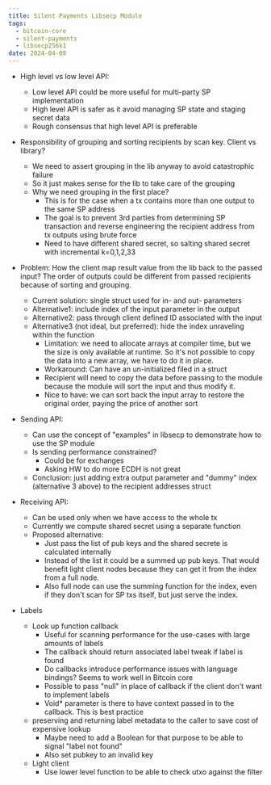 ```yaml
---
title: Silent Payments Libsecp Module
tags:
  - bitcoin-core
  - silent-payments
  - libsecp256k1
date: 2024-04-08
---
```

- High level vs low level API:
    - Low level API could be more useful for multi-party SP implementation 
    - High level API is safer as it avoid managing SP state and staging secret data
    - Rough consensus that high level API is preferable

- Responsibility of grouping and sorting recipients by scan key. Client vs library? 
    - We need to assert grouping in the lib anyway to avoid catastrophic failure
    - So it just makes sense for the lib to take care of the grouping
    - Why we need grouping in the first place?
        - This is for the case when a tx contains more than one output to the same SP address
        - The goal is to prevent 3rd parties from determining SP transaction and reverse engineering the recipient address from tx outputs using brute force
        - Need to have different shared secret, so salting shared secret with incremental k=0,1,2,33

- Problem: How the client map result value from the lib back to the passed input? The order of outputs could be different from passed recipients because of sorting and grouping.
    - Current solution: single struct used for in- and out- parameters
    - Alternative1: include index of the input parameter in the output
    - Alternative2: pass through client defined  ID associated with the input
    - Alternative3 (not ideal, but preferred): hide the index unraveling within the function 
        - Limitation: we need to allocate arrays at compiler time, but we the size is only available at runtime. So it's not possible to copy the data into a new array, we have to do it in place.
        - Workaround: Can have an un-initialized filed in a struct
        - Recipient will need to copy the data before passing to the module because the module will sort the input and thus modify it.
        - Nice to have: we can sort back the input array to restore the original order, paying the price of another sort

- Sending API:
    - Can use the concept of "examples" in libsecp to demonstrate how to use the SP module 
    - Is sending performance constrained?
        - Could be for exchanges
        - Asking HW to do more ECDH is not great 
    - Conclusion: just adding extra output parameter and "dummy" index (alternative 3 above) to the recipient addresses struct 

- Receiving API:
    - Can be used only when we have access to the whole tx
    - Currently we compute shared secret using a separate function
    - Proposed alternative:
        - Just pass the list of pub keys and the shared secrete is calculated internally
        - Instead of the list it could be a summed up pub keys. That would benefit light client nodes because they can get it from the index from a full node.
        - Also full node can use the summing function for the index, even if they don't scan for SP txs itself, but just serve the index.

- Labels
    - Look up function callback
        - Useful for scanning performance for the use-cases  with large amounts of labels 
        - The callback should return associated label tweak if label is found
        - Do callbacks introduce performance issues with language bindings? Seems to work well in Bitcoin core
        - Possible to pass "null" in place of callback if the client don't want to implement labels
        - Void* parameter is there to have context passed in to the callback. This is best practice
    - preserving and returning label metadata to the caller to save cost of expensive lookup
        - Maybe need to add a Boolean for that purpose to be able to signal "label not found" 
        - Also set pubkey to an invalid key
    - Light client 
        - Use lower level function to be able to check utxo against the filter
